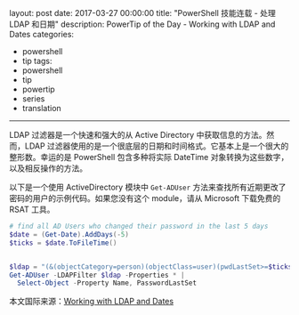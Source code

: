 layout: post
date: 2017-03-27 00:00:00
title: "PowerShell 技能连载 - 处理 LDAP 和日期"
description: PowerTip of the Day - Working with LDAP and Dates
categories:
- powershell
- tip
tags:
- powershell
- tip
- powertip
- series
- translation
---
LDAP 过滤器是一个快速和强大的从 Active Directory 中获取信息的方法。然而，LDAP 过滤器使用的是一个很底层的日期和时间格式。它基本上是一个很大的整形数。幸运的是 PowerShell 包含多种将实际 DateTime 对象转换为这些数字，以及相反操作的方法。

以下是一个使用 ActiveDirectory 模块中 `Get-ADUser` 方法来查找所有近期更改了密码的用户的示例代码。如果您没有这个 module，请从 Microsoft 下载免费的 RSAT 工具。

```powershell
# find all AD Users who changed their password in the last 5 days
$date = (Get-Date).AddDays(-5)
$ticks = $date.ToFileTime()


$ldap = "(&(objectCategory=person)(objectClass=user)(pwdLastSet>=$ticks))"
Get-ADUser -LDAPFilter $ldap -Properties * |
  Select-Object -Property Name, PasswordLastSet
```

<!--more-->
本文国际来源：[Working with LDAP and Dates](http://community.idera.com/powershell/powertips/b/tips/posts/working-with-ldap-and-dates)
